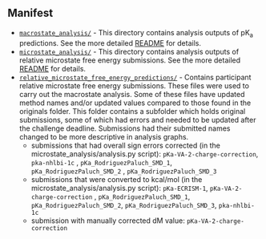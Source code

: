 ## Manifest

- [`macrostate_analysis/`](macrostate_analysis/) - This directory contains analysis outputs of pK<sub>a</sub> predictions. See the more detailed [README](macrostate_analysis/README.md) for details.
- [`microstate_analysis/`](microstate_analysis/) - This directory contains analysis outputs of relative microstate free energy submissions. See the more detailed [README](microstate_analysis/README.md) for details.
- [`relative_microstate_free_energy_predictions/`](relative_microstate_free_energy_predictions/) - Contains participant relative microstate free energy submissions. These files were used to carry out the macrostate analysis. Some of these files have updated method names and/or updated values compared to those found in the originals folder. This folder contains a subfolder which holds original submissions, some of which had errors and needed to be updated after the challenge deadline. Submissions had their submitted names changed to be more descriptive in analysis graphs.
  - submissions that had overall sign errors corrected (in the microstate_analysis/analysis.py script): `pKa-VA-2-charge-correction`, `pka-nhlbi-1c` , `pKa_RodriguezPaluch_SMD_1`, `pKa_RodriguezPaluch_SMD_2` , `pKa_RodriguezPaluch_SMD_3`
  - submissions that were converted to kcal/mol (in the microstate_analysis/analysis.py script): `pKa-ECRISM-1`, `pKa-VA-2-charge-correction` , `pKa_RodriguezPaluch_SMD_1`, `pKa_RodriguezPaluch_SMD_2`, `pKa_RodriguezPaluch_SMD_3`, `pka-nhlbi-1c`
  - submission with manually corrected dM value: `pKa-VA-2-charge-correction`
